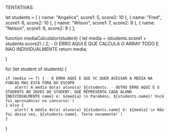 TENTATIVAS:

let students = [
    {
        name: "Angelica",
        score1: 5,
        score2: 10
    },
    {
        name: "Fred",
        score1: 6,
        score2: 10
    },
    {
        name: "Wilson",
        score1: 7,
        score2: 8
    },
    {
        name: "Nelson",
        score1: 6,
        score2: 9
    }
];

function mediaCalculator(student) {
    let media = (students.score1 + students.score2) / 2; - O ERRO AQUI É QUE CALCULA O ARRAY TODO E NAO INDIVIDUALMENTE
    return media;
    
}

for (let student of students) {
    

    if (media >= 7) { - O ERRO AQUI É QUE VC QUER ACESSAR A MEDIA NA FUNCAO MAS ESTÁ FORA DO ESCOPO
        alert(`A média do(a) aluno(a) ${students. - OUTRO ERRO AQUI É O STUDENTS AO INVES DE STUDENT, QUE REPRESENTA CADA ALUNO INDIVIDUALMENTE name} é: ${media} \n Parabéns, ${students.name}! Você foi aprovado(a) no concurso!`)
    } else {
        alert(`A média do(a) aluno(a) ${students.name} é: ${media} \n Não foi dessa vez, ${students.name}. Tente novamente!`)
    }
}
